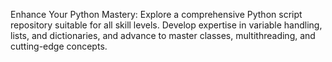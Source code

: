 Enhance Your Python Mastery: Explore a comprehensive Python script repository suitable for all skill levels. Develop expertise in variable handling, lists, and dictionaries, and advance to master classes, multithreading, and cutting-edge concepts.
